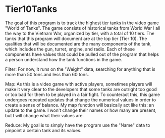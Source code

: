 # Tier10Tanks
The goal of this program is to track the highest tier tanks in the video game "World of Tanks". The game consists of historical tanks from World War I all the way to the Vietnam War, organized by tier, with a total of 10 tiers.  The tanks that this program will document are at the top tier (Tier 10). The qualities that will be documented are the many components of the tank, which includes the gun, turret, engine, and radio. Each of these components have values that could be pulled out of the program that helps a person understand how the tank functions in the game.

Filter: For now, it runs on the "Weight" data, searching for anything that is more than 50 tons and less than 60 tons.

Map: As this is a video game with active players, sometimes players will make it very clear to the developers that some tanks are outright too good or too bad for them to be played in a fair fight. To counteract this, this game undergoes repeated updates that change the numerical values in order to create a sense of balance. My map function will basically act like this: an update to the game. I won't change their names or how many are present, but I will change what their values are.

Reduce: My goal is to simply have the program use the "Name" data to pinpoint a certain tank and its values.
